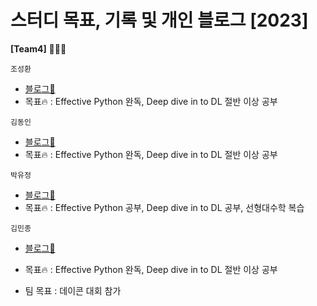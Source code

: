 # 스터디 목표, 기록 및 개인 블로그 [2023]  

  
__[Team4]__ 👨🏻‍💻 <br>
  
  `조성환`<br>
  - [블로그📑](https://rnrn213.github.io/)
  - 목표🔥 : Effective Python 완독, Deep dive in to DL 절반 이상 공부  <br>
  
  `김동인`<br>
  - [블로그📑](https://qlqlrhcoding.tistory.com/)
  - 목표🔥 : Effective Python 완독, Deep dive in to DL 절반 이상 공부 <br>
  
  `박유정`<br>
  - [블로그📑](https://udadai.github.io/)
  - 목표🔥 : Effective Python 공부, Deep dive in to DL 공부, 선형대수학 복습 <br>
  
  `김민종`<br>
  - [블로그📑](https://velog.io/@koust6u)
  - 목표🔥 : Effective Python 완독, Deep dive in to DL 절반 이상 공부 
  
- 팀 목표 : 데이콘 대회 참가
